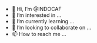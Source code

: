 - 👋 Hi, I’m @INDOCAF
- 👀 I’m interested in ...
- 🌱 I’m currently learning ...
- 💞️ I’m looking to collaborate on ...
- 📫 How to reach me ...

<!---
INDOCAF/INDOCAF is a ✨ special ✨ repository because its `README.md` (this file) appears on your GitHub profile.
You can click the Preview link to take a look at your changes.
--->
